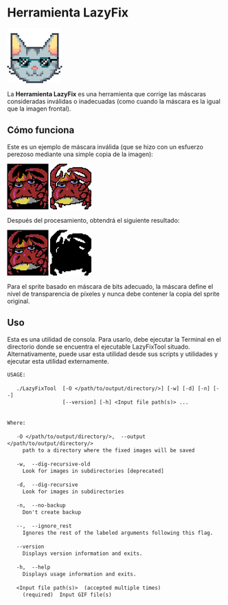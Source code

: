 # Herramienta LazyFix
![CatGlasses](screenshots/Tools/console/cat_glasses_128.png)

La **Herramienta LazyFix** es una herramienta que corrige las máscaras consideradas inválidas o inadecuadas (como cuando la máscara es la
igual que la imagen frontal).

## Cómo funciona
Este es un ejemplo de máscara inválida (que se hizo con un esfuerzo perezoso mediante una simple copia de la imagen):

![lazyFront](screenshots/Tools/console/LazyFix/example_src1.gif) ![lazyBack](screenshots/Tools/console/LazyFix/example_src1m.gif)

Después del procesamiento, obtendrá el siguiente resultado:

![lazyFront](screenshots/Tools/console/LazyFix/example_src1.gif) ![lazyBack](screenshots/Tools/console/LazyFix/example_dst1m.gif)

Para el sprite basado en máscara de bits adecuado, la máscara define el nivel de transparencia de píxeles y nunca debe contener la
copia del sprite original.

## Uso
Esta es una utilidad de consola. Para usarlo, debe ejecutar la Terminal en el directorio donde se encuentra el ejecutable LazyFixTool
situado. Alternativamente, puede usar esta utilidad desde sus scripts y utilidades y ejecutar esta utilidad externamente.
 
```
USAGE: 

   ./LazyFixTool  [-O </path/to/output/directory/>] [-w] [-d] [-n] [--]
                  [--version] [-h] <Input file path(s)> ...


Where: 

   -O </path/to/output/directory/>,  --output </path/to/output/directory/>
     path to a directory where the fixed images will be saved

   -w,  --dig-recursive-old
     Look for images in subdirectories [deprecated]

   -d,  --dig-recursive
     Look for images in subdirectories

   -n,  --no-backup
     Don't create backup

   --,  --ignore_rest
     Ignores the rest of the labeled arguments following this flag.

   --version
     Displays version information and exits.

   -h,  --help
     Displays usage information and exits.

   <Input file path(s)>  (accepted multiple times)
     (required)  Input GIF file(s)

```
